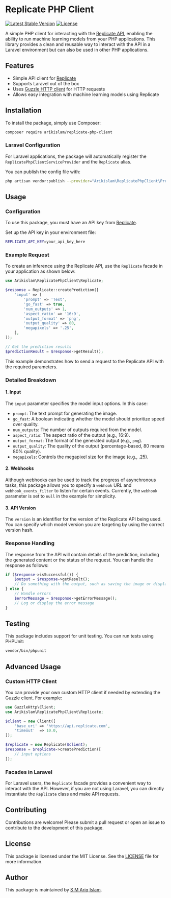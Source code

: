 
# Replicate PHP Client

[![Latest Stable Version](https://poser.pugx.org/arikislam/replicate-php-client/v/stable)](https://packagist.org/packages/arikislam/replicate-php-client)
[![License](https://poser.pugx.org/arikislam/replicate-php-client/license)](https://packagist.org/packages/arikislam/replicate-php-client)

A simple PHP client for interacting with the [Replicate API](https://replicate.com), enabling the ability to run machine learning models from your PHP applications. This library provides a clean and reusable way to interact with the API in a Laravel environment but can also be used in other PHP applications.

## Features

- Simple API client for [Replicate](https://replicate.com)
- Supports Laravel out of the box
- Uses [Guzzle HTTP client](https://github.com/guzzle/guzzle) for HTTP requests
- Allows easy integration with machine learning models using Replicate

## Installation

To install the package, simply use Composer:

```bash
composer require arikislam/replicate-php-client
```

### Laravel Configuration

For Laravel applications, the package will automatically register the `ReplicatePhpClientServiceProvider` and the `Replicate` alias.

You can publish the config file with:

```bash
php artisan vendor:publish --provider="Arikislam\ReplicatePhpClient\Providers\ReplicatePhpClientServiceProvider"
```

## Usage

### Configuration

To use this package, you must have an API key from [Replicate](https://replicate.com).

Set up the API key in your environment file:

```bash
REPLICATE_API_KEY=your_api_key_here
```

### Example Request

To create an inference using the Replicate API, use the `Replicate` facade in your application as shown below:

```php
use Arikislam\ReplicatePhpClient\Replicate;

$response = Replicate::createPrediction([
    'input' => [
        'prompt' => 'Test',
        'go_fast' => true,
        'num_outputs' => 1,
        'aspect_ratio' => '16:9',
        'output_format' => 'png',
        'output_quality' => 80,
        'megapixels' => '.25',
    ],
]);

// Get the prediction results
$predictionResult = $response->getResult();
```

This example demonstrates how to send a request to the Replicate API with the required parameters.

### Detailed Breakdown

#### 1. Input

The `input` parameter specifies the model input options. In this case:

- `prompt`: The text prompt for generating the image.
- `go_fast`: A boolean indicating whether the model should prioritize speed over quality.
- `num_outputs`: The number of outputs required from the model.
- `aspect_ratio`: The aspect ratio of the output (e.g., 16:9).
- `output_format`: The format of the generated output (e.g., `png`).
- `output_quality`: The quality of the output (percentage-based, 80 means 80% quality).
- `megapixels`: Controls the megapixel size for the image (e.g., .25).

#### 2. Webhooks

Although webhooks can be used to track the progress of asynchronous tasks, this package allows you to specify a `webhook` URL and `webhook_events_filter` to listen for certain events. Currently, the `webhook` parameter is set to `null` in the example for simplicity.

#### 3. API Version

The `version` is an identifier for the version of the Replicate API being used. You can specify which model version you are targeting by using the correct version hash.

### Response Handling

The response from the API will contain details of the prediction, including the generated content or the status of the request. You can handle the response as follows:

```php
if ($response->isSuccessful()) {
    $output = $response->getResult();
    // Do something with the output, such as saving the image or displaying it
} else {
    // Handle errors
    $errorMessage = $response->getErrorMessage();
    // Log or display the error message
}
```

## Testing

This package includes support for unit testing. You can run tests using PHPUnit:

```bash
vendor/bin/phpunit
```

## Advanced Usage

### Custom HTTP Client

You can provide your own custom HTTP client if needed by extending the Guzzle client. For example:

```php
use GuzzleHttp\Client;
use Arikislam\ReplicatePhpClient\Replicate;

$client = new Client([
    'base_uri' => 'https://api.replicate.com',
    'timeout'  => 10.0,
]);

$replicate = new Replicate($client);
$response = $replicate->createPrediction([
    // input options
]);
```

### Facades in Laravel

For Laravel users, the `Replicate` facade provides a convenient way to interact with the API. However, if you are not using Laravel, you can directly instantiate the `Replicate` class and make API requests.

## Contributing

Contributions are welcome! Please submit a pull request or open an issue to contribute to the development of this package.

## License

This package is licensed under the MIT License. See the [LICENSE](LICENSE) file for more information.

## Author

This package is maintained by [S M Ariq Islam](mailto:arikislam321@gmail.com).
